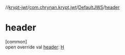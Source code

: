 //[krypt-jwt](../../../index.md)/[com.chrynan.krypt.jwt](../index.md)/[DefaultJWS](index.md)/[header](header.md)

# header

[common]\
open override val [header](header.md): [H](index.md)
